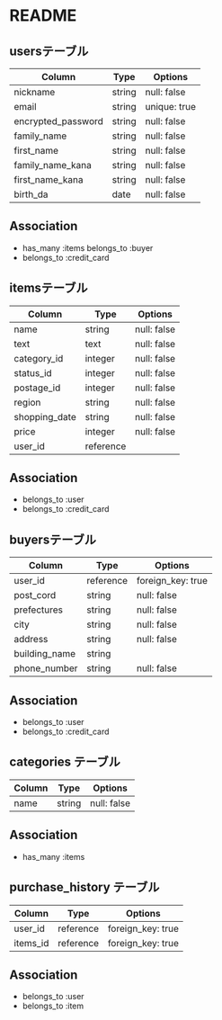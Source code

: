 # README

## usersテーブル

| Column             |  Type  | Options      |
| ------------------ | ------ | -----------  | 
| nickname           | string | null: false  |
| email              | string | unique: true |
| encrypted_password | string | null: false  |
| family_name        | string | null: false  |
| first_name         | string | null: false  |
| family_name_kana   | string | null: false  |
| first_name_kana    | string | null: false  |
| birth_da           | date   | null: false  |

## Association
- has_many :items
  belongs_to :buyer
- belongs_to :credit_card



## itemsテーブル

| Column        |  Type     | Options     |
| ------------- | --------- | ----------- |
| name          | string    | null: false |
| text          | text      | null: false |
| category_id   | integer   | null: false |
| status_id     | integer   | null: false |
| postage_id    | integer   | null: false |
| region        | string    | null: false |
| shopping_date | string    | null: false |
| price         | integer   | null: false |
| user_id       | reference |

## Association
- belongs_to :user
- belongs_to :credit_card




## buyersテーブル

| Column        |  Type     | Options           |
| ------------- | --------- | ----------------- |
| user_id       | reference | foreign_key: true |
| post_cord     | string    | null: false       |
| prefectures   | string    | null: false       |
| city          | string    | null: false       |
| address       | string    | null: false       |
| building_name | string    |                   |
| phone_number  | string    | null: false       |

## Association
- belongs_to :user
- belongs_to :credit_card


## categories テーブル

| Column        |  Type     | Options     |
| ------------- | --------- | ----------- |
| name          | string    | null: false |

## Association
- has_many :items



## purchase_history テーブル

| Column         |  Type     | Options           |
| -------------- | --------- | ----------------- |
| user_id        | reference | foreign_key: true |
| items_id       | reference | foreign_key: true |

## Association
- belongs_to :user
- belongs_to :item